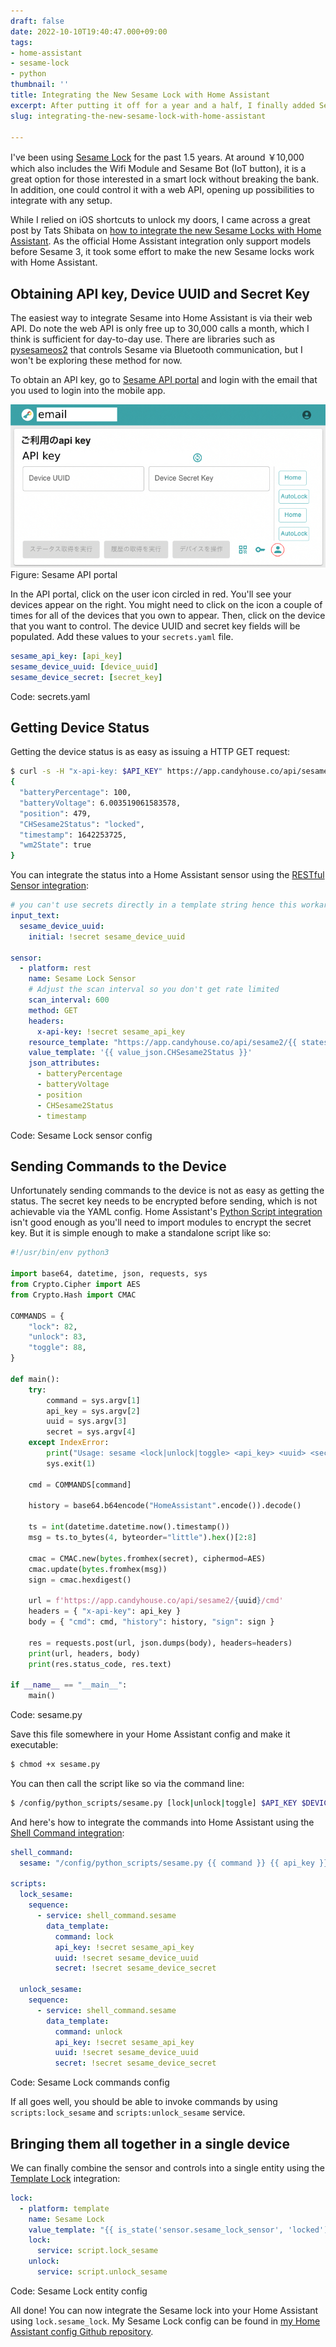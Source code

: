 ```yaml
---
draft: false
date: 2022-10-10T19:40:47.000+09:00
tags:
- home-assistant
- sesame-lock
- python
thumbnail: ''
title: Integrating the New Sesame Lock with Home Assistant
excerpt: After putting it off for a year and a half, I finally added Sesame Lock to Home Assistant.
slug: integrating-the-new-sesame-lock-with-home-assistant

---
```


I've been using [Sesame Lock](https://jp.candyhouse.co/products/sesame4) for the past 1.5 years. At around ￥10,000 which also includes the Wifi Module and Sesame Bot (IoT button), it is a great option for those interested in a smart lock without breaking the bank. In addition, one could control it with a web API, opening up possibilities to integrate with any setup.

While I relied on iOS shortcuts to unlock my doors, I came across a great post by Tats Shibata on [how to integrate the new Sesame Locks with Home Assistant](https://rewse.jp/blog/control-sesame-home-assistant/). As the official Home Assistant integration only support models before Sesame 3, it took some effort to make the new Sesame locks work with Home Assistant.

## Obtaining API key, Device UUID and Secret Key

The easiest way to integrate Sesame into Home Assistant is via their web API. Do note the web API is only free up to 30,000 calls a month, which I think is sufficient for day-to-day use. There are libraries such as [pysesameos2](https://github.com/mochipon/pysesameos2) that controls Sesame via Bluetooth communication, but I won't be exploring these method for now.

To obtain an API key, go to [Sesame API portal](https://partners.candyhouse.co/) and login with the email that you used to login into the mobile app.

![Sesame API Portal](/uploads/sesame-api-portal.jpg)
Figure: Sesame API portal

In the API portal, click on the user icon circled in red. You'll see your devices appear on the right. You might need to click on the icon a couple of times for all of the devices that you own to appear. Then, click on the device that you want to control. The device UUID and secret key fields will be populated. Add these values to your `secrets.yaml` file.

```yaml
sesame_api_key: [api_key]
sesame_device_uuid: [device_uuid]
sesame_device_secret: [secret_key]
```
Code: secrets.yaml

## Getting Device Status

Getting the device status is as easy as issuing a HTTP GET request:

```bash
$ curl -s -H "x-api-key: $API_KEY" https://app.candyhouse.co/api/sesame2/$DEVICE_UUID | jq
{
  "batteryPercentage": 100,
  "batteryVoltage": 6.003519061583578,
  "position": 479,
  "CHSesame2Status": "locked",
  "timestamp": 1642253725,
  "wm2State": true
}
```

You can integrate the status into a Home Assistant sensor using the [RESTful Sensor integration](https://www.home-assistant.io/integrations/sensor.rest/):

```yaml
# you can't use secrets directly in a template string hence this workaround
input_text:
  sesame_device_uuid:
    initial: !secret sesame_device_uuid

sensor:
  - platform: rest
    name: Sesame Lock Sensor
    # Adjust the scan interval so you don't get rate limited
    scan_interval: 600
    method: GET
    headers:
      x-api-key: !secret sesame_api_key
    resource_template: "https://app.candyhouse.co/api/sesame2/{{ states('input_text.sesame_device_uuid') }}"
    value_template: '{{ value_json.CHSesame2Status }}'
    json_attributes:
      - batteryPercentage
      - batteryVoltage
      - position
      - CHSesame2Status
      - timestamp
```
Code: Sesame Lock sensor config

## Sending Commands to the Device

Unfortunately sending commands to the device is not as easy as getting the status. The secret key needs to be encrypted before sending, which is not achievable via the YAML config. Home Assistant's [Python Script integration](https://www.home-assistant.io/integrations/python_script/) isn't good enough as you'll need to import modules to encrypt the secret key. But it is simple enough to make a standalone script like so:

```python
#!/usr/bin/env python3

import base64, datetime, json, requests, sys
from Crypto.Cipher import AES
from Crypto.Hash import CMAC

COMMANDS = {
    "lock": 82,
    "unlock": 83,
    "toggle": 88,
}

def main():
    try:
        command = sys.argv[1]
        api_key = sys.argv[2]
        uuid = sys.argv[3]
        secret = sys.argv[4]
    except IndexError:
        print("Usage: sesame <lock|unlock|toggle> <api_key> <uuid> <secret>")
        sys.exit(1)

    cmd = COMMANDS[command]

    history = base64.b64encode("HomeAssistant".encode()).decode()

    ts = int(datetime.datetime.now().timestamp())
    msg = ts.to_bytes(4, byteorder="little").hex()[2:8]

    cmac = CMAC.new(bytes.fromhex(secret), ciphermod=AES)
    cmac.update(bytes.fromhex(msg))
    sign = cmac.hexdigest()

    url = f'https://app.candyhouse.co/api/sesame2/{uuid}/cmd'
    headers = { "x-api-key": api_key }
    body = { "cmd": cmd, "history": history, "sign": sign }

    res = requests.post(url, json.dumps(body), headers=headers)
    print(url, headers, body)
    print(res.status_code, res.text)

if __name__ == "__main__":
    main()
```
Code: sesame.py

Save this file somewhere in your Home Assistant config and make it executable:

```bash
$ chmod +x sesame.py
```

You can then call the script like so via the command line:

```bash
$ /config/python_scripts/sesame.py [lock|unlock|toggle] $API_KEY $DEVICE_UUID $DEVICE_SECRET
```

And here's how to integrate the commands into Home Assistant using the [Shell Command integration](https://www.home-assistant.io/integrations/shell_command/):

```yaml
shell_command:
  sesame: "/config/python_scripts/sesame.py {{ command }} {{ api_key }} {{ uuid }} {{ secret }}"

scripts:
  lock_sesame:
    sequence:
      - service: shell_command.sesame
        data_template:
          command: lock
          api_key: !secret sesame_api_key
          uuid: !secret sesame_device_uuid
          secret: !secret sesame_device_secret

  unlock_sesame:
    sequence:
      - service: shell_command.sesame
        data_template:
          command: unlock
          api_key: !secret sesame_api_key
          uuid: !secret sesame_device_uuid
          secret: !secret sesame_device_secret
```
Code: Sesame Lock commands config

If all goes well, you should be able to invoke commands by using `scripts:lock_sesame` and `scripts:unlock_sesame` service.

## Bringing them all together in a single device

We can finally combine the sensor and controls into a single entity using the [Template Lock](https://www.home-assistant.io/integrations/lock.template/) integration:

```yaml
lock:
  - platform: template
    name: Sesame Lock
    value_template: "{{ is_state('sensor.sesame_lock_sensor', 'locked') }}"
    lock:
      service: script.lock_sesame
    unlock:
      service: script.unlock_sesame
```
Code: Sesame Lock entity config

All done! You can now integrate the Sesame lock into your Home Assistant using `lock.sesame_lock`. My Sesame Lock config can be found in [my Home Assistant config Github repository](https://github.com/adwinying/homeassistant-config/commit/8cfdb15243c562783d3ce0f4e3f538e6f40da2e5).
